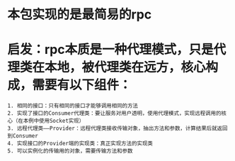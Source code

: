 # 本包实现的是最简易的rpc
# 启发：rpc本质是一种代理模式，只是代理类在本地，被代理类在远方，核心构成，需要有以下组件：
	1. 相同的接口：只有相同的接口才能够调用相同的方法
	2. 实现了接口的Consumer代理类：要让服务对用户透明，使用代理模式，实现远程调用的核心（在本例中使用Socket实现）
	3. 远程代理类——Provider：远程代理类接收传输对象，抽出方法和参数，计算结果后就返回到Consumer
	4. 实现接口的Provider端的实现类：真正实现方法的实现类
	5. 可以实例化的传输用的对象，需要传输方法和参数